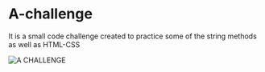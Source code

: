 # A-challenge
It is a small code challenge created to practice some of the string methods as well as HTML-CSS 



![A CHALLENGE](https://user-images.githubusercontent.com/112540143/224508544-6e8acfaf-91ab-4131-8634-26c9fcdc90d1.png)
